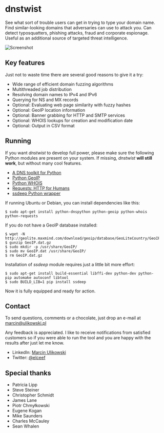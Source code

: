 dnstwist
========
See what sort of trouble users can get in trying to type your domain name. Find similar-looking domains that adversaries can use to attack you. Can detect typosquatters, phishing attacks, fraud and corporate espionage. Useful as an additional source of targeted threat intelligence.

![Screenshot](http://i.imgur.com/RILUsjY.png)

Key features
------------
Just not to waste time there are several good reasons to give it a try:

- Wide range of efficient domain fuzzing algorithms
- Multithreaded job distribution
- Resolving domain names to IPv4 and IPv6
- Querying for NS and MX records
- Optional: Evaluating web page similarity with fuzzy hashes
- Optional: GeoIP location information
- Optional: Banner grabbing for HTTP and SMTP services
- Optional: WHOIS lookups for creation and modification date
- Optional: Output in CSV format

Running
-------
If you want *dnstwist* to develop full power, please make sure the following Python modules are present on your system. If missing, *dnstwist* **will still work**, but without many cool features.

- [A DNS toolkit for Python](http://www.dnspython.org/)
- [Python GeoIP](https://pypi.python.org/pypi/GeoIP/)
- [Python WHOIS](https://pypi.python.org/pypi/whois)
- [Requests: HTTP for Humans](http://www.python-requests.org/)
- [ssdeep Python wrapper](https://pypi.python.org/pypi/ssdeep)

If running Ubuntu or Debian, you can install dependencies like this:

```
$ sudo apt-get install python-dnspython python-geoip python-whois python-requests
```

If you do not have a GeoIP database installed:

```
$ wget -N http://geolite.maxmind.com/download/geoip/database/GeoLiteCountry/GeoIP.dat.gz
$ gunzip GeoIP.dat.gz
$ sudo mkdir -p /usr/share/GeoIP/
$ sudo mv GeoIP.dat /usr/share/GeoIP/
$ rm GeoIP.dat.gz
```

Installation of *ssdeep* module requires just a little bit more effort:

```
$ sudo apt-get install build-essential libffi-dev python-dev python-pip automake autoconf libtool
$ sudo BUILD_LIB=1 pip install ssdeep
```

Now it is fully equipped and ready for action.

Contact
-------
To send questions, comments or a chocolate, just drop an e-mail at [marcin@ulikowski.pl](mailto:marcin@ulikowski.pl)

Any feedback is appreciated. I like to receive notifications from satisfied customers so if you were able to run the tool and you are happy with the results after just let me know.

- LinkedIn: [Marcin Ulikowski](https://pl.linkedin.com/in/elceef)
- Twitter: [@elceef](https://twitter.com/elceef)

Special thanks
--------------
- Patricia Lipp
- Steve Steiner
- Christopher Schmidt
- James Lane
- Piotr Chmyłkowski
- Eugene Kogan
- Mike Saunders
- Charles McCauley
- Sean Whalen
